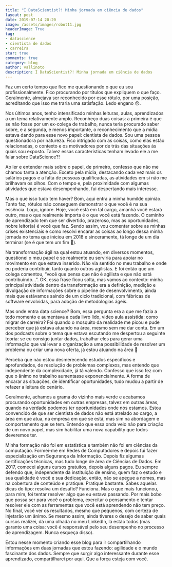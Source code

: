 ```yaml
---
title: "I DataScientist?! Minha jornada em ciência de dados"
layout: post
date: 2019-07-14 20:20
image: /assets/images/robot11.jpg
headerImage: True
tag:
- datascience
- cientista de dados
- carreira
star: true
comments: true
category: blog
author: vallinoto
description: I DataScientist?! Minha jornada em ciência de dados
---
```


Faz um certo tempo que fico me questionando o que eu sou profissionalmente. Fico procurando por títulos que expliquem o que faço. Geralmente, almejava ser reconhecido por esse rótulo, por uma posição, acreditando que isso me traria uma satisfação. Ledo engano 😞.

Nos últimos anos, tenho intensificado minhas leituras, aulas, aprendizados a um tema relativamente amplo. Reconheço duas coisas: a primeira é que se não fosse por um ex-colega de trabalho, nunca teria procurado saber sobre, e a segunda, e menos importante, o reconhecimento que a mídia estava dando para esse novo papel: cientista de dados. Sou uma pessoa questionadora por natureza. Fico intrigado com as coisas, como elas estão relacionadas, o contexto e os motivadores por de trás das situações às quais sou exposto. Talvez essas características tenham levado ele a me falar sobre DataScience?!

Ao ler e entender mais sobre o papel, de primeiro, confesso que não me chamou tanta a atenção. Exceto pela mídia, destacando cada vez mais os salários pagos e a falta de pessoas qualificadas, as atividades em si não me brilhavam os olhos. Com o tempo e, pela proximidade com algumas atividades que estava desempenhando, fui despertando mais interesse.

Mas o que isso tudo tem haver? Bom, aqui entra a minha humilde opinião. Tanto faz, rótulos não conseguem demonstrar o que você é na sua essência. Logo, ignore. Hoje, você está em tal cargo, amanhã você estará outro, mas o que realmente importa é o que você está fazendo. O caminho de aprendizado tem que ser divertido, prazeroso, mas as oportunidades, nobre leitor(a) é você que faz. Sendo assim, vou comentar sobre as minhas crises existenciais e como resolvi encarar as coisas ao longo dessa minha jornada no tema que iniciou em 2018 e sinceramente, tá longe de um dia terminar (se é que tem um fim 🙂).

Na transformação ágil na qual estou atuando, em diversos momentos, questionei o meu papel e se realmente eu serviria para apoiar no movimento em que estava inserido. Não via sentido no meu trabalho e onde eu poderia contribuir, tanto quanto outros agilistas. E foi então que um colega comentou, “você que pensa que não é agilista e que não está contribuindo…”. OK, essa frase ficou solta, mas vamos ao contexto: minha principal atividade dentro da transformação era a definição, medição e divulgação de informações sobre o pipeline de desenvolvimento, ainda mais que estávamos saindo de um ciclo tradicional, com fábricas de software envolvidas, para adoção de metodologias ágeis.

Mas onde entra data science? Bom, essa pergunta era a que me fazia a todo momento e aumentava a cada livro lido, video aula assistida: como migrar de carreira? Foi quando o mosquito da realidade me picou e pude perceber que já estava atuando na área, mesmo sem me dar conta. Em um dos podcasts sobre o tema que estava escutando me despertou a seguinte teoria: se eu consigo juntar dados, trabalhar eles para gerar uma informação que vai levar a organização a uma possibilidade de resolver um problema ou criar uma nova oferta, já estou atuando na área 🙂

Perceba que não estou desmerecendo estudos específicos e aprofundados, de resolução de problemas complexos, mas entendo que independente da complexidade, já tá valendo. Confesso que isso fez com que o ânimo no trabalho aumentasse exponencialmente. A forma de encarar as situações, de identificar oportunidades, tudo mudou a partir de refazer a leitura do cenário.

Geralmente, achamos a grama do vizinho mais verde e acabamos procurando oportunidades em outras empresas, talvez em outras áreas, quando na verdade podemos ter oportunidades onde nós estamos. Estou convencido de que ser cientista de dados não está atrelado ao cargo, a área em que atua, na empresa em que se está, mas sim na abordagem e comportamento que se tem. Entendo que essa onda veio não para criação de um novo papel, mas sim habilitar uma nova capability que todos deveremos ter.

Minha formação não foi em estatística e também não foi em ciências da computação. Formei-me em Redes de Computadores e depois fui fazer especialização em Segurança da Informação. Depois fiz algumas certificações técnicas, mas tudo longe de área de Ciências de Dados. Em 2017, comecei alguns cursos gratuitos, depois alguns pagos.  Eu sempre defendo que, independente da instituição de ensino, quem faz o estudo e sua qualidade é você e sua dedicação, então, não se apegue a nomes, mas na cobertura de conteúdo e pratique. Pratique bastante. Sabes aquelas dicas do tipo: resolva um desafio? Funciona. Mas o que mais funcionou, para mim, foi tentar resolver algo que eu estava passando. Por mais bobo que possa ser para você o problema, exercitar o pensamento e tentar resolver ele com as ferramentas que você está aprendendo não tem preço. No final, você ver os resultados, mesmo que pequenos, com certeza de injetarão um ânimo. Se mesmo assim, ainda tiveres o desejo de saber quais cursos realizei, dá uma olhada no meu LinkedIn, lá estão todos (mas garanto uma coisa: você é responsável pelo seu desempenho no processo de aprendizagem. Nunca esqueça disso).

Estou nesse momento criando esse blog para ir compartilhando informações em duas jornadas que estou fazendo: agilidade e o mundo fascinante dos dados. Sempre que surgir algo interessante durante esse aprendizado, compartilharei por aqui. Que a força esteja com você.

